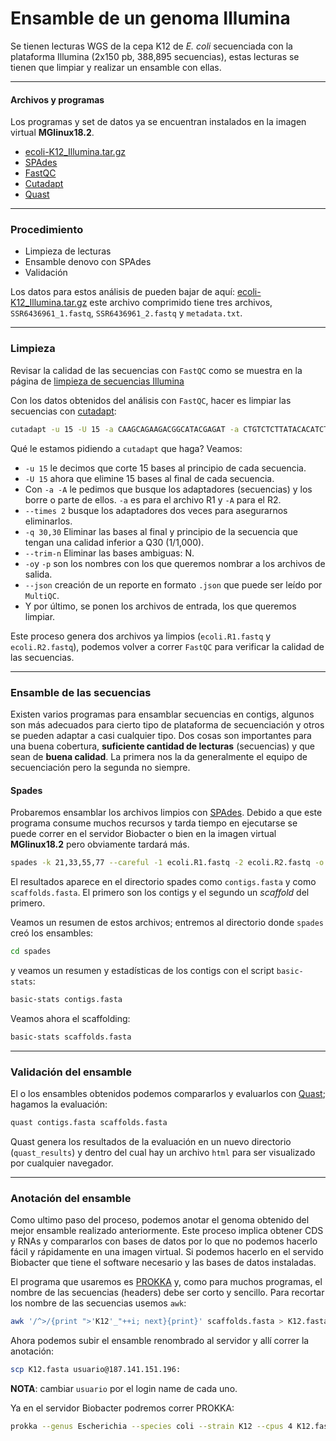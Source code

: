 # Ensamble de un genoma Illumina

Se tienen lecturas WGS de la cepa K12 de *E. coli* secuenciada con la plataforma Illumina (2x150 pb, 388,895 secuencias), estas lecturas se tienen que limpiar y realizar un ensamble con ellas.
***
#### Archivos y programas
Los programas y set de datos ya se encuentran instalados en la imagen virtual **MGlinux18.2**.
- [ecoli-K12_Illumina.tar.gz](https://drive.google.com/file/d/1NOcflmwa6ioLDOjFVhhl5TdhJbIgpBO1/view?usp=sharing)
- [SPAdes](https://cab.spbu.ru/software/spades/)
- [FastQC](https://www.bioinformatics.babraham.ac.uk/projects/fastqc/)
- [Cutadapt](https://cutadapt.readthedocs.io/en/stable/)
- [Quast](https://cab.spbu.ru/software/quast/)
***
### Procedimiento
- Limpieza de lecturas
- Ensamble denovo con SPAdes
- Validación

Los datos para estos análisis de pueden bajar de aquí: [ecoli-K12_Illumina.tar.gz](https://drive.google.com/file/d/1NOcflmwa6ioLDOjFVhhl5TdhJbIgpBO1/view?usp=sharing) este archivo comprimido tiene tres archivos, `SSR6436961_1.fastq`, `SSR6436961_2.fastq` y `metadata.txt`.
***

### Limpieza
Revisar la calidad de las secuencias con `FastQC` como se muestra en la página de [limpieza de secuencias Illumina](https://bioinformatica.ciad.mx/home/preparaci%C3%B3n-secuencias/limpieza-de-lecturas/illumina)

Con los datos obtenidos del análisis con `FastQC`, hacer es limpiar las secuencias con [cutadapt](https://cutadapt.readthedocs.io/en/stable/guide.html#):

```bash
cutadapt -u 15 -U 15 -a CAAGCAGAAGACGGCATACGAGAT -a CTGTCTCTTATACACATCT -A AATGATACGGCGACCACCGAGATCTACAC -A CTGTCTCTTATACACATCT --times 2 -q 30,30 --trim-n -o ecoli.R1.fastq -p ecoli.R2.fastq --json=ecoli.cutadapt.json SRR6436961_1.fastq SRR6436961_2.fastq
```
Qué le estamos pidiendo a `cutadapt` que haga? Veamos:
- `-u 15` le decimos que corte 15 bases al principio de cada secuencia.
- `-U 15` ahora que elimine 15 bases al final de cada secuencia.
- Con `-a -A` le pedimos que busque los adaptadores (secuencias) y los borre o parte de ellos. `-a` es para el archivo R1 y `-A` para el R2.
- `--times 2` busque los adaptadores dos veces para asegurarnos eliminarlos.
- `-q 30,30` Eliminar las bases al final y principio de la secuencia que tengan una calidad inferior a Q30 (1/1,000).
- `--trim-n` Eliminar las bases ambiguas: N.
- `-o`y `-p` son los nombres con los que queremos nombrar a los archivos de salida.
- `--json` creación de un reporte en formato `.json` que puede ser leído por `MultiQC`.
- Y por último, se ponen los archivos de entrada, los que queremos limpiar.

Este proceso genera dos archivos ya limpios (`ecoli.R1.fastq` y `ecoli.R2.fastq`), podemos volver a correr `FastQC` para verificar la calidad de las secuencias.
***
### Ensamble de las secuencias
Existen varios programas para ensamblar secuencias en contigs, algunos son más adecuados para cierto tipo de plataforma de secuenciación y otros se pueden adaptar a casi cualquier tipo. Dos cosas son importantes para una buena cobertura, **suficiente cantidad de lecturas** (secuencias) y que sean de **buena calidad**. La primera nos la da generalmente el equipo de secuenciación pero la segunda no siempre.

#### Spades
Probaremos ensamblar los archivos limpios con [SPAdes](https://cab.spbu.ru/software/spades/). Debido a que este programa consume muchos recursos y tarda tiempo en ejecutarse se puede correr en el servidor Biobacter o bien en la imagen virtual **MGlinux18.2** pero obviamente tardará más.

```bash
spades -k 21,33,55,77 --careful -1 ecoli.R1.fastq -2 ecoli.R2.fastq -o spades
```
El resultados aparece en el directorio spades como `contigs.fasta` y como `scaffolds.fasta`. El primero son los contigs y el segundo un *scaffold* del primero.

Veamos un resumen de estos archivos; entremos al directorio donde `spades` creó los ensambles:
```bash
cd spades
```
y veamos un resumen y estadísticas de los contigs con el script `basic-stats`:
```bash
basic-stats contigs.fasta
```
Veamos ahora el scaffolding:
```bash
basic-stats scaffolds.fasta
```
***
### Validación del ensamble
El o los ensambles obtenidos podemos compararlos y evaluarlos con [Quast](https://cab.spbu.ru/software/quast/);
hagamos la evaluación:
```bash
quast contigs.fasta scaffolds.fasta
```
Quast genera los resultados de la evaluación en un nuevo directorio (`quast_results`) y dentro del cual hay un archivo `html` para ser visualizado por cualquier navegador.
***
### Anotación del ensamble
Como ultimo paso del proceso, podemos anotar el genoma obtenido del mejor ensamble realizado anteriormente. Este proceso implica obtener CDS y RNAs y compararlos con bases de datos por lo que no podemos hacerlo fácil y rápidamente en una imagen virtual.
Si podemos hacerlo en el servido Biobacter que tiene el software necesario y las bases de datos instaladas.

El programa que usaremos es [PROKKA](https://github.com/tseemann/prokka) y, como para muchos programas, el nombre de las secuencias (headers) debe ser corto y sencillo. Para recortar los nombre de las secuencias usemos `awk`:
```bash
awk '/^>/{print ">'K12'_"++i; next}{print}' scaffolds.fasta > K12.fasta
```
Ahora podemos subir el ensamble renombrado al servidor y allí correr la anotación:
```bash
scp K12.fasta usuario@187.141.151.196:
```
**NOTA**: cambiar `usuario` por el login name de cada uno.

Ya en el servidor Biobacter podremos correr PROKKA:
```bash
prokka --genus Escherichia --species coli --strain K12 --cpus 4 K12.fasta
```

